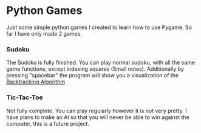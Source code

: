 # Python Games

Just some simple python games I created to learn how to use Pygame. So far I have only made 2 games.

### Sudoku

The Sudoku is fully finished. 
You can play normal sudoku, with all the same game functions, except indexing squares (Small notes).
Additionally by pressing "spacebar" the program will show you a visualization of the [Backtracking Algorithm](https://en.wikipedia.org/wiki/Sudoku_solving_algorithms)

### Tic-Tac-Toe

Not fully complete.
You can play regularly however it is not very pretty. I have plans to make an AI so that you will never be able to win against the computer, this is a future project.

